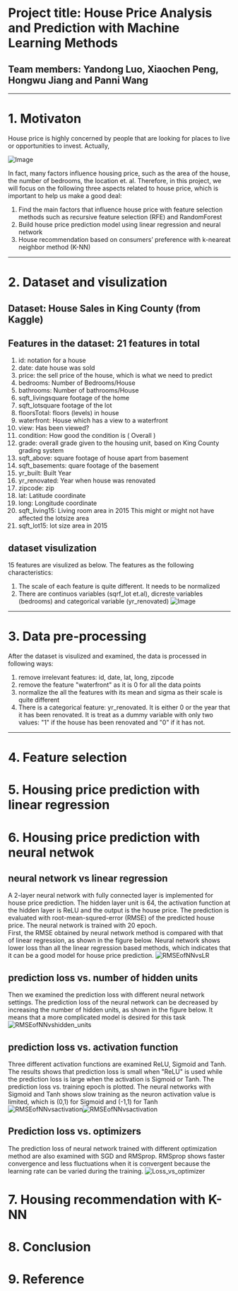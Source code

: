 # Project title: House Price Analysis and Prediction with Machine Learning Methods
## Team members: Yandong Luo, Xiaochen Peng, Hongwu Jiang and Panni Wang

---
# 1. Motivaton
House price is highly concerned by people that are looking for places to live or opportunities to invest. Actually,  

![Image](https://github.com/yandongluo/HousingPricePrediction/tree/master/Figures/Introduction.png)

In fact, many factors influence housing price, such as the area of the house, the number of bedrooms, the location et. al. Therefore, in this project, we will focus on the following three aspects related to house price, which is important to help us make a good deal:  
1. Find the main factors that influence house price with feature selection methods such as recursive feature selection (RFE) and RandomForest
2. Build house price prediction model using linear regression and neural network
3. House recommendation based on consumers’ preference with k-neareat neighbor method (K-NN)

---
# 2. Dataset and visulization 
## Dataset: House Sales in King County (from Kaggle)
## Features in the dataset: 21 features in total
1. id: notation for a house  
2. date: date house was sold  
3. price: the sell price of the house, which is what we need to predict
4. bedrooms: Number of Bedrooms/House
5. bathrooms: Number of bathrooms/House  
6. sqft_livingsquare footage of the home  
7. sqft_lotsquare footage of the lot  
8. floorsTotal: floors (levels) in house  
9. waterfront: House which has a view to a waterfront  
10. view: Has been viewed?  
11. condition: How good the condition is ( Overall )  
12. grade: overall grade given to the housing unit, based on King County grading system  
13. sqft_above: square footage of house apart from basement  
14. sqft_basements: quare footage of the basement  
15. yr_built: Built Year  
16. yr_renovated: Year when house was renovated  
17. zipcode: zip  
18. lat: Latitude coordinate  
19. long: Longitude coordinate  
20. sqft_living15: Living room area in 2015 This might or might not have affected the lotsize area  
21. sqft_lot15: lot size area in 2015  

## dataset visulization
15 features are visulized as below. The features as the following characteristics: 
1. The scale of each feature is quite different. It needs to be normalized
2. There are continuos variables (sqrf_lot et.al), dicreste variables (bedrooms) and categorical variable (yr_renovated)
![Image](feature_distribution.png)

---
# 3. Data pre-processing
After the dataset is visulized and examined, the data is processed in following ways: 
1. remove irrelevant features: id, date, lat, long, zipcode
2. remove the feature "waterfront" as it is 0 for all the data points
3. normalize the all the features with its mean and sigma as their scale is quite different
4. There is a categorical feature: yr_renovated. It is either 0 or the year that it has been renovated. It is treat as a dummy variable with only two values: "1" if the house has been renovated and "0" if it has not. 

---
# 4. Feature selection 

# 5. Housing price prediction with linear regression

# 6. Housing price prediction with neural netwok
## neural network vs linear regression
A 2-layer neural network with fully connected layer is implemented for house price prediction. The hidden layer unit is 64, the activation function at the hidden layer is ReLU and the output is the house price. The prediction is evaluated with root-mean-squred-error (RMSE) of the predicted house price. The neural network is trained with 20 epoch.  
First, the RMSE obtained by neural network method is compared with that of linear regression, as shown in the figure below. Neural network shows lower loss than all the linear regression based methods, which indicates that it can be a good model for house price prediction. 
![RMSEofNNvsLR](MRSE_ANN.png)

## prediction loss vs. number of hidden units
Then we examined the prediction loss with different neural network settings. The prediction loss of the neural network can be decreased by increasing the number of hidden units, as shown in the figure below. It means that a more complicated model is desired for this task
![RMSEofNNvshidden_units](Loss_vs_hidden_units.png)

## prediction loss vs. activation function
Three different activation functions are examined ReLU, Sigmoid and Tanh. The results shows that prediction loss is small when "ReLU" is used while the prediction loss is large when the activation is Sigmoid or Tanh. The prediction loss vs. training epoch is plotted. The neural networks with Sigmoid and Tanh shows slow training as the neuron activation value is limited, which is (0,1) for Sigmoid and (-1,1) for Tanh
![RMSEofNNvsactivation](MRSE_ANN_activations.png)![RMSEofNNvsactivation](Loss_vs_activation_type.png)

## Prediction loss vs. optimizers
The prediction loss of neural network trained with different optimization method are also examined with SGD and RMSprop. RMSprop shows faster convergence and less fluctuations when it is convergent because the learning rate can be varied during the training. 
![Loss_vs_optimizer](Loss_vs_optimizer.png)


# 7. Housing recommendation with K-NN

# 8. Conclusion

# 9. Reference

